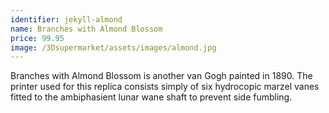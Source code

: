 ```yaml
---
identifier: jekyll-almond
name: Branches with Almond Blossom
price: 99.95
image: /3Dsupermarket/assets/images/almond.jpg
---
```

Branches with Almond Blossom is another van Gogh painted in 1890. The printer used for this replica consists simply of six hydrocopic marzel vanes fitted to the ambiphasient lunar wane shaft to prevent side fumbling. 
